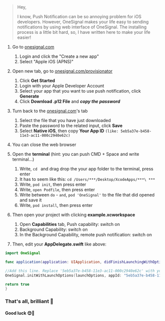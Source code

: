 > Hey,
>
> I know, Push Notification can be so annoying problem for iOS developers. However, OneSignal makes your life easy to sending notifications by using web interface of OneSignal. The installing process is a little bit hard, so, I have written here to make your life easier!


1. Go to [onesignal.com]
    1. Login and click the "Create a new app"
    2. Select "Apple iOS (APNS)"
     
2. Open new tab, go to [onesignal.com/provisionator]
    1. Click __Get Started__
    2. Login with your Apple Developer Account
    3. Select your app that you want to use push notification, click __Generate__
    4. Click __Download .p12 File__ and __*copy the password*__
    
3. Turn back to the [onesignal.com]'s tab
    1. Select the file that you have just downloaded
    2. Paste the password to the related input, click __Save__
    3. Select __Native iOS__, then copy __Your App ID__ `(like: 5eb5a37e-b458-11e3-ac11-000c2940e62c)`
    
4. You can close the web browser

5. Open the __terminal__ (hint: you can push CMD + Space and write terminal...)
    1. Write, `cd ` and drag drop the your app folder to the terminal, press enter
    2. It has to seem like this: `cd /Users/***/Desktop/XcodeApps/***\ ***`
    3. Write, `pod init`, then press enter
    4. Write, `open Podfile`, then press enter
    5. Write between `do` - `and`, `pod 'OneSignal'` to the file that did opened and save it
    6. Write, `pod install`, then press enter
    
6. Then open your project with clicking __example.xcworkspace__
    1. Open __Capabilities__ tab, Push capability: switch on
    2. Background Capability: switch on
    3. In the Background Capability, remote push notification: switch on
    
7. Then, edit your __AppDelegate.swift__ like above:

```swift
import OneSignal

func application(application: UIApplication, didFinishLaunchingWithOptions launchOptions: [NSObject: AnyObject]?) -> Bool {

//Add this line. Replace '5eb5a37e-b458-11e3-ac11-000c2940e62c' with your OneSignal App ID (you have just copied.)
OneSignal.initWithLaunchOptions(launchOptions, appId: "5eb5a37e-b458-11e3-ac11-000c2940e62c")

return true
}
```

### That's all, brilliant 🎉

#### Good luck 😊💪

[onesignal.com]: https://www.onesignal.com
[onesignal.com/provisionator]: https://www.onesignal.com/provisionator

